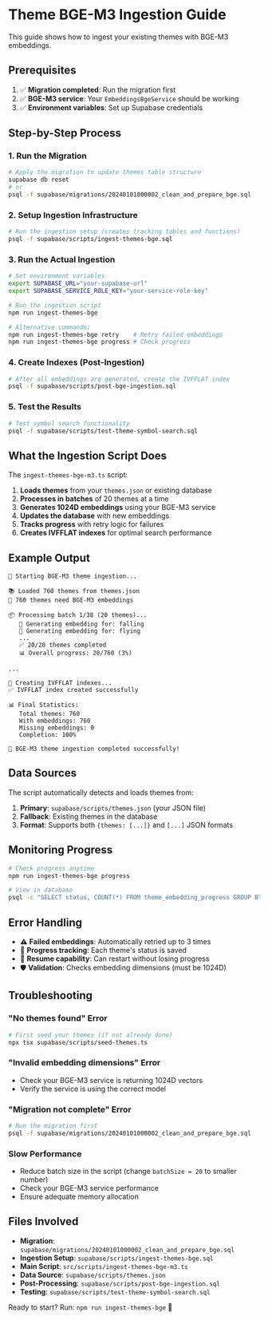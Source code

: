 # Theme BGE-M3 Ingestion Guide

This guide shows how to ingest your existing themes with BGE-M3 embeddings.

## Prerequisites

1. ✅ **Migration completed**: Run the migration first
2. ✅ **BGE-M3 service**: Your `EmbeddingsBgeService` should be working
3. ✅ **Environment variables**: Set up Supabase credentials

## Step-by-Step Process

### 1. Run the Migration

```bash
# Apply the migration to update themes table structure
supabase db reset
# or
psql -f supabase/migrations/20240101000002_clean_and_prepare_bge.sql
```

### 2. Setup Ingestion Infrastructure

```bash
# Run the ingestion setup (creates tracking tables and functions)
psql -f supabase/scripts/ingest-themes-bge.sql
```

### 3. Run the Actual Ingestion

```bash
# Set environment variables
export SUPABASE_URL="your-supabase-url"
export SUPABASE_SERVICE_ROLE_KEY="your-service-role-key"

# Run the ingestion script
npm run ingest-themes-bge

# Alternative commands:
npm run ingest-themes-bge retry    # Retry failed embeddings
npm run ingest-themes-bge progress # Check progress
```

### 4. Create Indexes (Post-Ingestion)

```bash
# After all embeddings are generated, create the IVFFLAT index
psql -f supabase/scripts/post-bge-ingestion.sql
```

### 5. Test the Results

```bash
# Test symbol search functionality
psql -f supabase/scripts/test-theme-symbol-search.sql
```

## What the Ingestion Script Does

The `ingest-themes-bge-m3.ts` script:

1. **Loads themes** from your `themes.json` or existing database
2. **Processes in batches** of 20 themes at a time
3. **Generates 1024D embeddings** using your BGE-M3 service
4. **Updates the database** with new embeddings
5. **Tracks progress** with retry logic for failures
6. **Creates IVFFLAT indexes** for optimal search performance

## Example Output

```
🚀 Starting BGE-M3 theme ingestion...

📚 Loaded 760 themes from themes.json
🔄 760 themes need BGE-M3 embeddings

📦 Processing batch 1/38 (20 themes)...
   🧠 Generating embedding for: falling
   🧠 Generating embedding for: flying
   ...
   ✅ 20/20 themes completed
   📊 Overall progress: 20/760 (3%)

...

🔧 Creating IVFFLAT indexes...
✅ IVFFLAT index created successfully

📊 Final Statistics:
   Total themes: 760
   With embeddings: 760
   Missing embeddings: 0
   Completion: 100%

🎉 BGE-M3 theme ingestion completed successfully!
```

## Data Sources

The script automatically detects and loads themes from:

1. **Primary**: `supabase/scripts/themes.json` (your JSON file)
2. **Fallback**: Existing themes in the database
3. **Format**: Supports both `{themes: [...]}` and `[...]` JSON formats

## Monitoring Progress

```bash
# Check progress anytime
npm run ingest-themes-bge progress

# View in database
psql -c "SELECT status, COUNT(*) FROM theme_embedding_progress GROUP BY status;"
```

## Error Handling

- ⚠️ **Failed embeddings**: Automatically retried up to 3 times
- 📝 **Progress tracking**: Each theme's status is saved
- 🔄 **Resume capability**: Can restart without losing progress
- 🛡️ **Validation**: Checks embedding dimensions (must be 1024D)

## Troubleshooting

### "No themes found" Error
```bash
# First seed your themes (if not already done)
npx tsx supabase/scripts/seed-themes.ts
```

### "Invalid embedding dimensions" Error
- Check your BGE-M3 service is returning 1024D vectors
- Verify the service is using the correct model

### "Migration not complete" Error
```bash
# Run the migration first
psql -f supabase/migrations/20240101000002_clean_and_prepare_bge.sql
```

### Slow Performance
- Reduce batch size in the script (change `batchSize = 20` to smaller number)
- Check your BGE-M3 service performance
- Ensure adequate memory allocation

## Files Involved

- **Migration**: `supabase/migrations/20240101000002_clean_and_prepare_bge.sql`
- **Ingestion Setup**: `supabase/scripts/ingest-themes-bge.sql`
- **Main Script**: `src/scripts/ingest-themes-bge-m3.ts`
- **Data Source**: `supabase/scripts/themes.json`
- **Post-Processing**: `supabase/scripts/post-bge-ingestion.sql`
- **Testing**: `supabase/scripts/test-theme-symbol-search.sql`

Ready to start? Run: `npm run ingest-themes-bge` 🚀